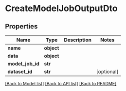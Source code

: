 # CreateModelJobOutputDto

## Properties
Name | Type | Description | Notes
------------ | ------------- | ------------- | -------------
**name** | **object** |  | 
**data** | **object** |  | 
**model_job_id** | **str** |  | 
**dataset_id** | **str** |  | [optional] 

[[Back to Model list]](../README.md#documentation-for-models) [[Back to API list]](../README.md#documentation-for-api-endpoints) [[Back to README]](../README.md)

